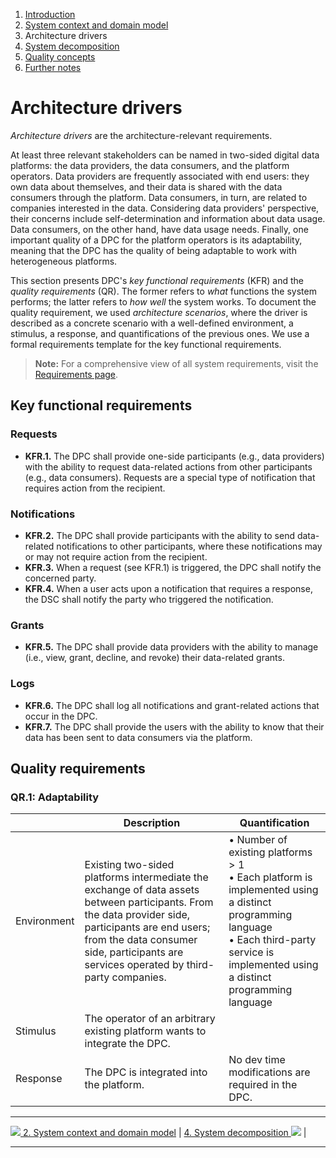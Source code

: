 1. [Introduction](index.md)
2. [System context and domain model](system-context.md)
3. Architecture drivers
4. [System decomposition](decomposition.md)
5. [Quality concepts](quality.md)
6. [Further notes](conclusion.md)


# Architecture drivers

_Architecture drivers_ are the architecture-relevant requirements.

At least three relevant stakeholders can be named in two-sided digital data platforms: the data providers, the data consumers, and the platform operators. Data providers are frequently associated with end users: they own data about themselves, and their data is shared with the data consumers through the platform. Data consumers, in turn, are related to companies interested in the data. Considering data providers' perspective, their concerns include self-determination and information about data usage. Data consumers, on the other hand, have data usage needs. Finally, one important quality of a DPC for the platform operators is its adaptability, meaning that the DPC has the quality of being adaptable to work with heterogeneous platforms.

This section presents DPC's  _key functional requirements_ (KFR) and the _quality requirements_ (QR). The former refers to _what_ functions the system performs; the latter refers to _how well_ the system works. To document the quality requirement, we used _architecture scenarios_, where the driver is described as a concrete scenario with a well-defined environment, a stimulus, a response, and quantifications of the previous ones. We use a formal requirements template for the key functional requirements.

> **Note:** For a comprehensive view of all system requirements, visit the [Requirements page](../../Anforderungen/index.md).


## Key functional requirements

### Requests

- **KFR.1.** The DPC shall provide one-side participants (e.g., data providers) with the ability to request data-related actions from other participants (e.g., data consumers). Requests are a special type of notification that requires action from the recipient.

### Notifications

- **KFR.2.** The DPC shall provide participants with the ability to send data-related notifications to other participants, where these notifications may or may not require action from the recipient.
- **KFR.3.** When a request (see KFR.1) is triggered, the DPC shall notify the concerned party. 
- **KFR.4.** When a user acts upon a notification that requires a response, the DSC shall notify the party who triggered the notification.

### Grants

- **KFR.5.** The DPC shall provide data providers with the ability to manage (i.e., view, grant, decline, and revoke) their data-related grants.

### Logs

- **KFR.6.** The DPC shall log all notifications and grant-related actions that occur in the DPC.
- **KFR.7.** The DPC shall provide the users with the ability to know that their data has been sent to data consumers via the platform.

## Quality requirements

### QR.1: Adaptability

|  | Description | Quantification |
|----------|----------|----------|
| Environment   | Existing two-sided platforms intermediate the exchange of data assets between participants. From the data provider side, participants are end users; from the data consumer side, participants are services operated by third-party companies.     | • Number of existing platforms > 1 <br/> • Each platform is implemented using a distinct programming language <br/> • Each third-party service is implemented using a distinct programming language     |
| Stimulus | The operator of an arbitrary existing platform wants to integrate the DPC.     |      |
| Response    | The DPC is integrated into the platform.     | No dev time modifications are required in the DPC.     |

****

[![](/Daccord/assets/images/backward-solid.svg) 2. System context and domain model](system-context) | [4. System decomposition ![](/Daccord/assets/images/forward-solid.svg)](decomposition) |

****
